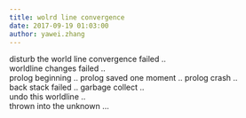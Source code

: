 ```yaml
---
title: wolrd line convergence
date: 2017-09-19 01:03:00
author: yawei.zhang 
---
```

disturb the world line convergence  failed ..  
worldline changes   failed ..  
prolog beginning .. 
prolog saved one moment .. 
prolog crash ..  
back stack failed .. 
garbage collect ..  
undo this worldline ..  
thrown into the unknown ...    




